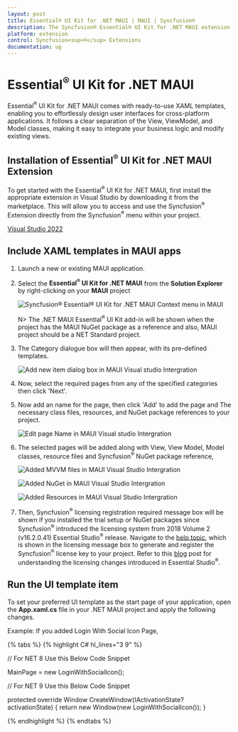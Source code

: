 ```yaml
---
layout: post
title: Essential® UI Kit for .NET MAUI | MAUI | Syncfusion®
description: The Syncfusion® Essential® UI Kit for .NET MAUI extension provides the predefined design Screens for the MAUI Apps.
platform: extension
control: Syncfusion<sup>®</sup> Extensions
documentation: ug
---
```


# Essential<sup>®</sup> UI Kit for .NET MAUI

Essential<sup>®</sup> UI Kit for .NET MAUI comes with ready-to-use XAML templates, enabling you to effortlessly design user interfaces for cross-platform applications. It follows a clear separation of the View, ViewModel, and Model classes, making it easy to integrate your business logic and modify existing views.

## Installation of Essential<sup>®</sup> UI Kit for .NET MAUI Extension

To get started with the Essential<sup>®</sup> UI Kit for .NET MAUI, first install the appropriate extension in Visual Studio by downloading it from the marketplace. This will allow you to access and use the Syncfusion<sup>®</sup> Extension directly from the Syncfusion<sup>®</sup> menu within your project.

[Visual Studio 2022]()


## Include XAML templates in MAUI apps

1.	Launch a new or existing MAUI application.

2.	Select the **Essential<sup>®</sup> UI Kit for .NET MAUI** from the **Solution Explorer** by right-clicking on your **MAUI** project

	![Syncfusion<sup>®</sup> Essential<sup>®</sup> UI Kit for .NET MAUI Context menu in MAUI](Essential_UI_Kit_images/visual-studio-intergration-context-menu.png)

	N> The .NET MAUI Essential<sup>®</sup> UI Kit add-in will be shown when the project has the MAUI NuGet package as a reference and also, MAUI project should be a NET Standard project.

3.	The Category dialogue box will then appear, with its pre-defined templates.

	![Add new item dialog box in MAUI Visual studio Intergration](Essential_UI_Kit_images/visual-studio-intergration-item-dialog-box.png)

4.	Now, select the required pages from any of the specified categories then click 'Next'.

5.	Now add an name for the page, then click 'Add' to add the page and The necessary class files, resources, and NuGet package references to your project.

	![Edit page Name in MAUI Visual studio Intergration](Essential_UI_Kit_images/visual-studio-intergration-page-name.png)

6.	The selected pages will be added along with View, View Model, Model classes, resource files and Syncfusion<sup>®</sup> NuGet package reference,

	![Added MVVM files in MAUI Visual Studio Intergration](Essential_UI_Kit_images/visual-studio-intergration-mvvm-files.png)

	![Added NuGet in MAUI Visual Studio Intergration](Essential_UI_Kit_images/visual-studio-intergration-nuget.png)

	![Added Resources in MAUI Visual Studio Intergration](Essential_UI_Kit_images/visual-studio-intergration-resources.png)

7.	Then, Syncfusion<sup>®</sup> licensing registration required message box will be shown if you installed the trial setup or NuGet packages since Syncfusion<sup>®</sup> introduced the licensing system from 2018 Volume 2 (v16.2.0.41) Essential Studio<sup>®</sup> release. Navigate to the [help topic](https://help.syncfusion.com/common/essential-studio/licensing/overview#how-to-generate-syncfusion-license-key), which is shown in the licensing message box to generate and register the Syncfusion<sup>®</sup> license key to your project. Refer to this [blog](https://www.syncfusion.com/blogs/post/whats-new-in-2018-volume-2.aspx) post for understanding the licensing changes introduced in Essential Studio<sup>®</sup>. 

## Run the UI template item

To set your preferred UI template as the start page of your application, open the **App.xaml.cs** file in your .NET MAUI project and apply the following changes.

Example: If you added Login With Social Icon Page,

{% tabs %}
{% highlight C# hl_lines="3 9" %}

// For NET 8 Use this Below Code Snippet

MainPage = new LoginWithSocialIcon();

// For NET 9 Use this Below Code Snippet

protected override Window CreateWindow(IActivationState? activationState)
{
    return new Window(new LoginWithSocialIcon());
}

{% endhighlight %}
{% endtabs %}
